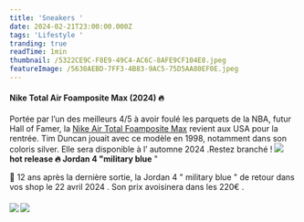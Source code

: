```yaml
---
title: 'Sneakers '
date: 2024-02-21T23:00:00.000Z
tags: 'Lifestyle '
tranding: true
readTime: 1min
thumbnail: /5322CE9C-F8E9-49C4-AC6C-8AFE9CF104E8.jpeg
featureImage: /5630AEBD-7FF3-4B83-9AC5-75D5AA80EF0E.jpeg
---
```


#### &#x20;**Nike Total Air Foamposite Max (2024)** 🔥

Portée par l’un des meilleurs 4/5 à avoir foulé les parquets de la NBA, futur Hall of Famer, la [Nike Air Total Foamposite Max](https://www.sneakers.fr/basket/nike-air-total-foamposite-max%20) revient aux USA pour la rentrée. Tim Duncan jouait avec ce modèle en 1998, notamment dans son coloris silver. Elle sera disponible à l’ automne  2024 .Restez branché ! ![](/2FFCB73A-6D2F-4627-99D2-5FCE887FE8EC.jpeg) **hot release 🔥 Jordan 4 "military blue** "

 🏀 12 ans après la dernière sortie, la Jordan 4 " military blue " de retour dans vos shop le 22 avril 2024 . Son prix avoisinera dans les 220€ .

#### ![](/78663EC5-F34E-4796-A30B-BF01AB4EE793.jpeg) ![](/6ACC7E12-19AE-4108-BB74-2920339C9B7B.jpeg)

